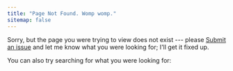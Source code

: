 ```yaml
---
title: "Page Not Found. Womp womp."
sitemap: false
---  
```


Sorry, but the page you were trying to view does not exist --- please <a href="{{ site.github.repository_url }}/issues/new?labels=FromTheSite&title=404">Submit an issue</a> and let me know what you were looking for; I'll get it fixed up.

You can also try searching for what you were looking for:

<script type="text/javascript">
  var GOOG_FIXURL_LANG = 'en';
  var GOOG_FIXURL_SITE = '{{ site.url }}'
</script>
<script type="text/javascript"
  src="https://linkhelp.clients.google.com/tbproxy/lh/wm/fixurl.js">
</script>